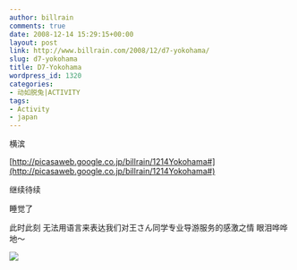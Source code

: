 ```yaml
---
author: billrain
comments: true
date: 2008-12-14 15:29:15+00:00
layout: post
link: http://www.billrain.com/2008/12/d7-yokohama/
slug: d7-yokohama
title: D7-Yokohama
wordpress_id: 1320
categories:
- 动如脱兔|ACTIVITY
tags:
- Activity
- japan
---
```


横滨

[http://picasaweb.google.co.jp/billrain/1214Yokohama#](http://picasaweb.google.co.jp/billrain/1214Yokohama#)

继续待续

睡觉了

此时此刻 无法用语言来表达我们对王さん同学专业导游服务的感激之情 眼泪哗哗地～

![](http://lh6.ggpht.com/_lAHIYwHGO4A/SUUlu58F3GI/AAAAAAAAF1c/cM8A6XDPBys/s640/SN201169.JPG)
